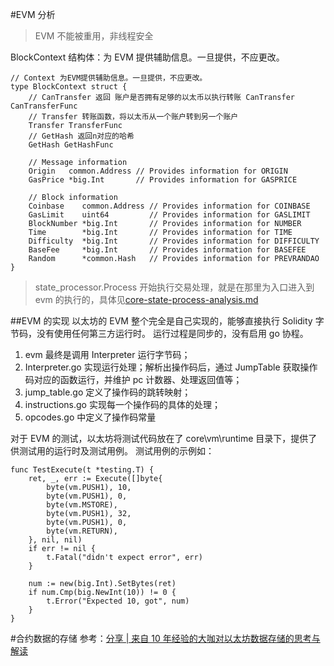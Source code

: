 #EVM 分析

> EVM 不能被重用，非线程安全

BlockContext 结构体：为 EVM 提供辅助信息。一旦提供，不应更改。

```
// Context 为EVM提供辅助信息。一旦提供，不应更改。
type BlockContext struct {
	// CanTransfer 返回 账户是否拥有足够的以太币以执行转账	CanTransfer CanTransferFunc
	// Transfer 转账函数，将以太币从一个账户转到另一个账户
	Transfer TransferFunc
	// GetHash 返回n对应的哈希
	GetHash GetHashFunc

	// Message information
	Origin   common.Address // Provides information for ORIGIN
	GasPrice *big.Int       // Provides information for GASPRICE

	// Block information
	Coinbase    common.Address // Provides information for COINBASE
	GasLimit    uint64         // Provides information for GASLIMIT
	BlockNumber *big.Int       // Provides information for NUMBER
	Time        *big.Int       // Provides information for TIME
	Difficulty  *big.Int       // Provides information for DIFFICULTY
	BaseFee     *big.Int       // Provides information for BASEFEE
	Random      *common.Hash   // Provides information for PREVRANDAO
}
```

> state_processor.Process 开始执行交易处理，就是在那里为入口进入到 evm 的执行的，具体见[core-state-process-analysis.md](core-state-process-analysis.md)

##EVM 的实现
以太坊的 EVM 整个完全是自己实现的，能够直接执行 Solidity 字节码，没有使用任何第三方运行时。
运行过程是同步的，没有启用 go 协程。

1. evm 最终是调用 Interpreter 运行字节码；
2. Interpreter.go 实现运行处理；解析出操作码后，通过 JumpTable 获取操作码对应的函数运行，并维护 pc 计数器、处理返回值等；
3. jump_table.go 定义了操作码的跳转映射；
4. instructions.go 实现每一个操作码的具体的处理；
5. opcodes.go 中定义了操作码常量

对于 EVM 的测试，以太坊将测试代码放在了 core\vm\runtime 目录下，提供了供测试用的运行时及测试用例。
测试用例的示例如：

```
func TestExecute(t *testing.T) {
	ret, _, err := Execute([]byte{
		byte(vm.PUSH1), 10,
		byte(vm.PUSH1), 0,
		byte(vm.MSTORE),
		byte(vm.PUSH1), 32,
		byte(vm.PUSH1), 0,
		byte(vm.RETURN),
	}, nil, nil)
	if err != nil {
		t.Fatal("didn't expect error", err)
	}

	num := new(big.Int).SetBytes(ret)
	if num.Cmp(big.NewInt(10)) != 0 {
		t.Error("Expected 10, got", num)
	}
}
```

#合约数据的存储
参考：[分享 | 来自 10 年经验的大咖对以太坊数据存储的思考与解读](http://www.blockchainbrother.com/article/805)
